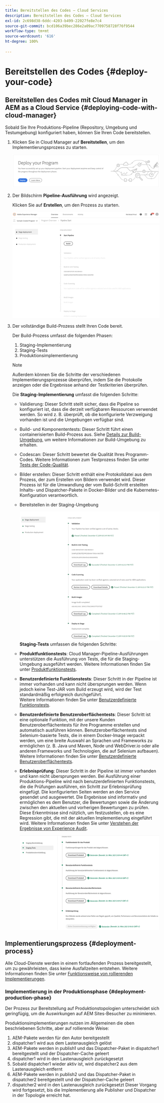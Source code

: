 ```yaml
---
title: Bereitstellen des Codes – Cloud Services
description: Bereitstellen des Codes – Cloud Services
exl-id: 2c698d38-6ddc-4203-b499-22027fe8e7c4
source-git-commit: bcd106a39bec286e2a09ac7709758728f76f9544
workflow-type: tm+mt
source-wordcount: '616'
ht-degree: 100%

---
```


# Bereitstellen des Codes {#deploy-your-code}

## Bereitstellen des Codes mit Cloud Manager in AEM as a Cloud Service {#deploying-code-with-cloud-manager}

Sobald Sie Ihre Produktions-Pipeline (Repository, Umgebung und Testumgebung) konfiguriert haben, können Sie Ihren Code bereitstellen.

1. Klicken Sie in Cloud Manager auf **Bereitstellen**, um den Implementierungsprozess zu starten.

   ![](assets/deploy-code1.png)


1. Der Bildschirm **Pipeline-Ausführung** wird angezeigt.

   Klicken Sie auf **Erstellen**, um den Prozess zu starten.

   ![](assets/deploy-code2.png)

1. Der vollständige Build-Prozess stellt Ihren Code bereit.

   Der Build-Prozess umfasst die folgenden Phasen:

   1. Staging-Implementierung
   1. Staging-Tests
   1. Produktionsimplementierung

   >[!NOTE]
   >
   >Außerdem können Sie die Schritte der verschiedenen Implementierungsprozesse überprüfen, indem Sie die Protokolle anzeigen oder die Ergebnisse anhand der Testkriterien überprüfen.

   Die **Staging-Implementierung** umfasst die folgenden Schritte:

   * Validierung: Dieser Schritt stellt sicher, dass die Pipeline so konfiguriert ist, dass die derzeit verfügbaren Ressourcen verwendet werden. So wird z. B. überprüft, ob die konfigurierte Verzweigung vorhanden ist und die Umgebungen verfügbar sind.
   * Build- und Komponententests: Dieser Schritt führt einen containerisierten Build-Prozess aus. Siehe [Details zur Build-Umgebung](/help/implementing/cloud-manager/getting-access-to-aem-in-cloud/build-environment-details.md), um weitere Informationen zur Build-Umgebung zu erhalten.
   * Codescan: Dieser Schritt bewertet die Qualität Ihres Programm-Codes. Weitere Informationen zum Testprozess finden Sie unter [Tests der Code-Qualität](/help/implementing/cloud-manager/code-quality-testing.md).
   * Bilder erstellen: Dieser Schritt enthält eine Protokolldatei aus dem Prozess, der zum Erstellen von Bildern verwendet wird. Dieser Prozess ist für die Umwandlung der vom Build-Schritt erstellten Inhalts- und Dispatcher-Pakete in Docker-Bilder und die Kubernetes-Konfiguration verantwortlich.
   * Bereitstellen in der Staging-Umgebung

      ![](assets/stage-deployment.png)
   **Staging-Tests** umfassen die folgenden Schritte:

   * **Produktfunktionstests**: Cloud Manager-Pipeline-Ausführungen unterstützen die Ausführung von Tests, die für die Staging-Umgebung ausgeführt werden.
Weitere Informationen finden Sie unter [Produktfunktionstests](/help/implementing/cloud-manager/functional-testing.md#product-functional-testing).

   * **Benutzerdefinierte Funktionstests**: Dieser Schritt in der Pipeline ist immer vorhanden und kann nicht übersprungen werden. Wenn jedoch keine Test-JAR vom Build erzeugt wird, wird der Test standardmäßig erfolgreich durchgeführt.\
      Weitere Informationen finden Sie unter [Benutzerdefinierte Funktionstests](/help/implementing/cloud-manager/functional-testing.md#custom-functional-testing).

   * **Benutzerdefinierte Benutzeroberflächentests**: Dieser Schritt ist eine optionale Funktion, mit der unsere Kunden Benutzeroberflächentests für ihre Programme erstellen und automatisch ausführen können. Benutzeroberflächentests sind Selenium-basierte Tests, die in einem Docker-Image verpackt werden, um eine breite Auswahl an Sprachen und Frameworks zu ermöglichen (z. B. Java und Maven, Node und WebDriver.io oder alle anderen Frameworks und Technologien, die auf Selenium aufbauen).
Weitere Informationen finden Sie unter [Benutzerdefinierte Benutzeroberflächentests](https://experienceleague.adobe.com/docs/experience-manager-cloud-service/implementing/using-cloud-manager/test-results/functional-testing.html?lang=de#custom-ui-testing).


   * **Erlebnisprüfung**: Dieser Schritt in der Pipeline ist immer vorhanden und kann nicht übersprungen werden. Bei Ausführung einer Produktions-Pipeline wird nach benutzerdefinierten Funktionstests, die die Prüfungen ausführen, ein Schritt zur Erlebnisprüfung eingefügt. Die konfigurierten Seiten werden an den Service gesendet und ausgewertet. Die Ergebnisse sind informativ und ermöglichen es dem Benutzer, die Bewertungen sowie die Änderung zwischen den aktuellen und vorherigen Bewertungen zu prüfen. Diese Erkenntnisse sind nützlich, um festzustellen, ob es eine Regression gibt, die mit der aktuellen Implementierung eingeführt wird.
Weitere Informationen finden Sie unter [Verstehen der Ergebnisse von Experience Audit](/help/implementing/cloud-manager/experience-audit-testing.md).

      ![](assets/stage-testing.png)




## Implementierungsprozess {#deployment-process}

Alle Cloud-Dienste werden in einem fortlaufenden Prozess bereitgestellt, um zu gewährleisten, dass keine Ausfallzeiten entstehen. Weitere Informationen finden Sie unter [Funktionsweise von rollierenden Implementierungen](https://experienceleague.adobe.com/docs/experience-manager-cloud-service/implementing/deploying/overview.html?lang=de#how-rolling-deployments-work).

### Implementierung in der Produktionsphase {#deployment-production-phase}

Der Prozess zur Bereitstellung auf Produktionstopologien unterscheidet sich geringfügig, um die Auswirkungen auf AEM Sites-Besucher zu minimieren.

Produktionsimplementierungen nutzen im Allgemeinen die oben beschriebenen Schritte, aber auf rollierende Weise:

1. AEM-Pakete werden für den Autor bereitgestellt
1. dispatcher1 wird aus dem Lastenausgleich gelöst
1. AEM-Pakete werden in publish1 und das Dispatcher-Paket in dispatcher1 bereitgestellt und der Dispatcher-Cache geleert
1. dispatcher1 wird in den Lastenausgleich zurückgesetzt
1. Sobald dispatcher1 wieder aktiv ist, wird dispatcher2 aus dem Lastenausgleich entfernt
1. AEM-Pakete werden in publish2 und das Dispatcher-Paket in dispatcher2 bereitgestellt und der Dispatcher-Cache geleert
1. dispatcher2 wird in den Lastenausgleich zurückgesetzt
Dieser Vorgang wird fortgesetzt, bis die Implementierung alle Publisher und Dispatcher in der Topologie erreicht hat.
